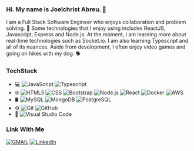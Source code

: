 ### Hi. My name is Joelchrist Abreu. 👋

I am a Full Stack Software Engineer who enjoys collaboration and problem solving. 🤔 Some technologies that I enjoy using includes ReactJS, Javascript, Express and Node.js. At the moment, I am learning more about real-time technologies such as Socket.io. I am also learning Typescript and all of its nuances. Aside from development, I often enjoy video games and going on hikes with my dog. 🐕
<!--
**JAbreu96/JAbreu96** is a ✨ _special_ ✨ repository because its `README.md` (this file) appears on your GitHub profile.

Here are some ideas to get you started:

- 🔭 I’m currently working on ...
- 🌱 I’m currently learning ...
- 👯 I’m looking to collaborate on ...
- 🤔 I’m looking for help with ...
- 💬 Ask me about ...
- 📫 How to reach me: ...
- 😄 Pronouns: ...
- ⚡ Fun fact: ...
-->

### TechStack

- 💻
![JavaScript](https://img.shields.io/badge/-JavaScript-333333?style=flat&logo=javascript)
![Typescript](https://img.shields.io/badge/-TypeScript-333333?style=flat&logo=typescript)
- 🌐
![HTML5](https://img.shields.io/badge/-HTML5-333333?style=flat&logo=HTML5)
![CSS](https://img.shields.io/badge/-CSS-333333?style=flat&logo=CSS3&logoColor=1572B6)
![Bootstrap](https://img.shields.io/badge/-Bootstrap-333333?style=flat&logo=bootstrap&logoColor=563D7C)
![Node.js](https://img.shields.io/badge/-Node.js-333333?style=flat&logo=node.js)
![React](https://img.shields.io/badge/-React-333333?style=flat&logo=react)
![Docker](https://img.shields.io/badge/-Docker-333333?style=flat&logo=docker)
![AWS](https://img.shields.io/badge/-AWS-333333?style=flat&logo=aws)
- 🛢
![MySQL](https://img.shields.io/badge/-MySQL-333333?style=flat&logo=mysql)
![MongoDB](https://img.shields.io/badge/-MongoDB-333333?style=flat&logo=mongodb)
![PostgreSQL](https://img.shields.io/badge/-PostgreSQL-333333?style=flat&logo=postgresql)
- ⚙️
![Git](https://img.shields.io/badge/-Git-333333?style=flat&logo=git)
![GitHub](https://img.shields.io/badge/-GitHub-333333?style=flat&logo=github)
- 🔧
![Visual Studio Code](https://img.shields.io/badge/-Visual%20Studio%20Code-333333?style=flat&logo=visual-studio-code&logoColor=007ACC)

### Link With Me
[![GMAIL](https://img.shields.io/badge/Gmail-D14836?style=for-the-badge&logo=gmail&logoColor=white)](ajoelcrist@gmail.com)
[![LinkedIn](https://img.shields.io/badge/LinkedIn-0077B5?style=for-the-badge&logo=linkedin&logoColor=white)](https://www.linkedin.com/in/jc-abreu/)
